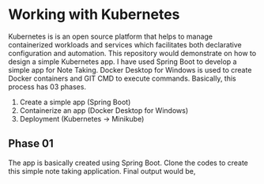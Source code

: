 # Working with Kubernetes
Kubernetes is is an open source platform that helps to manage containerized workloads and services which facilitates both declarative configuration and automation. 
This repository would demonstrate on how to design a simple Kubernetes app. I have used Spring Boot to develop a simple app for Note Taking. 
Docker Desktop for Windows is used to create Docker containers and GIT CMD to execute commands. Basically, this process has 03 phases.
  01. Create a simple app (Spring Boot)
  02. Containerize an app (Docker Desktop for Windows)
  03. Deployment (Kubernetes -> Minikube)

## Phase 01
The app is basically created using Spring Boot. Clone the codes to create this simple note taking application. Final output would be,

